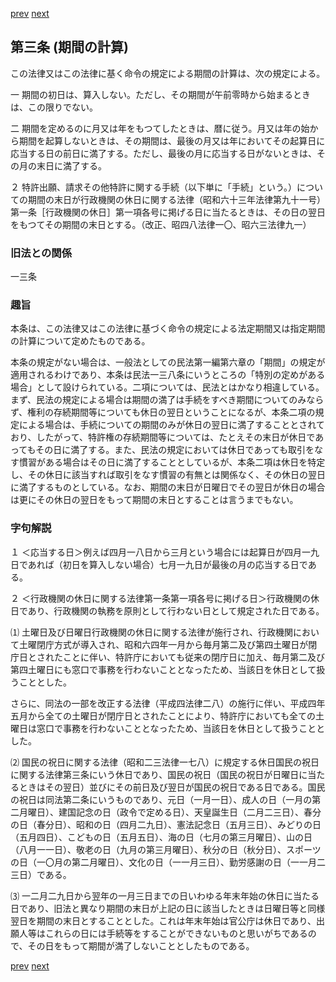 [prev](/specific/markdowns/特許法/001_Mp-Ch_1-At_2.md)
[next](/specific/markdowns/特許法/003_Mp-Ch_1-At_4.md)
## 第三条 (期間の計算)
この法律又はこの法律に基く命令の規定による期間の計算は、次の規定による。

一 期間の初日は、算入しない。ただし、その期間が午前零時から始まるときは、この限りでない。

二 期間を定めるのに月又は年をもつてしたときは、暦に従う。月又は年の始から期間を起算しないときは、その期間は、最後の月又は年においてその起算日に応当する日の前日に満了する。ただし、最後の月に応当する日がないときは、その月の末日に満了する。

２ 特許出願、請求その他特許に関する手続（以下単に「手続」という。）についての期間の末日が行政機関の休日に関する法律（昭和六十三年法律第九十一号）第一条［行政機関の休日］第一項各号に掲げる日に当たるときは、その日の翌日をもつてその期間の末日とする。（改正、昭四八法律一〇、昭六三法律九一）


### 旧法との関係
一三条

### 趣旨
本条は、この法律又はこの法律に基づく命令の規定による法定期間又は指定期間の計算について定めたものである。

本条の規定がない場合は、一般法としての民法第一編第六章の「期間」の規定が適用されるわけであり、本条は民法一三八条にいうところの「特別の定めがある場合」として設けられている。二項については、民法とはかなり相違している。まず、民法の規定による場合は期間の満了は手続をすべき期間についてのみならず、権利の存続期間等についても休日の翌日ということになるが、本条二項の規定による場合は、手続についての期間のみが休日の翌日に満了することとされており、したがって、特許権の存続期間等については、たとえその末日が休日であってもその日に満了する。また、民法の規定においては休日であっても取引をなす慣習がある場合はその日に満了することとしているが、本条二項は休日を特定し、その休日に該当すれば取引をなす慣習の有無とは関係なく、その休日の翌日に満了するものとしている。なお、期間の末日が日曜日でその翌日が休日の場合は更にその休日の翌日をもって期間の末日とすることは言うまでもない。


### 字句解説
１ ＜応当する日＞例えば四月一八日から三月という場合には起算日が四月一九日であれば（初日を算入しない場合）七月一九日が最後の月の応当する日である。

２ ＜行政機関の休日に関する法律第一条第一項各号に掲げる日＞行政機関の休日であり、行政機関の執務を原則として行わない日として規定された日である。

⑴ 土曜日及び日曜日行政機関の休日に関する法律が施行され、行政機関において土曜閉庁方式が導入され、昭和六四年一月から毎月第二及び第四土曜日が閉庁日とされたことに伴い、特許庁においても従来の閉庁日に加え、毎月第二及び第四土曜日にも窓口で事務を行わないこととなったため、当該日を休日として扱うこととした。

さらに、同法の一部を改正する法律（平成四法律二八）の施行に伴い、平成四年五月から全ての土曜日が閉庁日とされたことにより、特許庁においても全ての土曜日は窓口で事務を行わないこととなったため、当該日を休日として扱うこととした。

⑵ 国民の祝日に関する法律（昭和二三法律一七八）に規定する休日国民の祝日に関する法律第三条にいう休日であり、国民の祝日（国民の祝日が日曜日に当たるときはその翌日）並びにその前日及び翌日が国民の祝日である日である。国民の祝日は同法第二条にいうものであり、元日（一月一日）、成人の日（一月の第二月曜日）、建国記念の日（政令で定める日）、天皇誕生日（二月二三日）、春分の日（春分日）、昭和の日（四月二九日）、憲法記念日（五月三日）、みどりの日（五月四日）、こどもの日（五月五日）、海の日（七月の第三月曜日）、山の日（八月一一日）、敬老の日（九月の第三月曜日）、秋分の日（秋分日）、スポーツの日（一〇月の第二月曜日）、文化の日（一一月三日）、勤労感謝の日（一一月二三日）である。

⑶ 一二月二九日から翌年の一月三日までの日いわゆる年末年始の休日に当たる日であり、旧法と異なり期間の末日が上記の日に該当したときは日曜日等と同様翌日を期間の末日とすることとした。これは年末年始は官公庁は休日であり、出願人等はこれらの日には手続等をすることができないものと思いがちであるので、その日をもって期間が満了しないこととしたものである。


[prev](/specific/markdowns/特許法/001_Mp-Ch_1-At_2.md)
[next](/specific/markdowns/特許法/003_Mp-Ch_1-At_4.md)